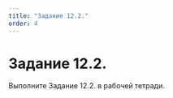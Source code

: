 ```yaml
---
title: "Задание 12.2."
order: 4
---
```


# Задание 12.2.

Выполните Задание 12.2. в рабочей тетради.